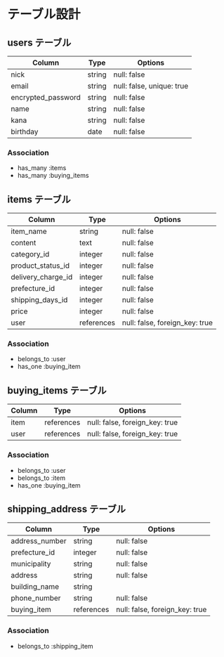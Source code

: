 
# テーブル設計

## users テーブル

| Column             | Type    | Options                   |
| ------------------ | ------  | -----------               |
| nick               | string  | null: false               |
| email              | string  | null: false, unique: true |
| encrypted_password | string  | null: false               |
| name               | string  | null: false               |
| kana               | string  | null: false               |
| birthday           | date    | null: false               |

### Association

- has_many :items
- has_many :buying_items


## items テーブル

| Column              | Type       | Options                        |
| ----------          | ---------- | ------------------------------ |
| item_name           | string     | null: false                    |
| content             | text       | null: false                    |
| category_id         | integer    | null: false                    |
| product_status_id   | integer    | null: false                    |
| delivery_charge_id  | integer    | null: false                    |
| prefecture_id       | integer    | null: false                    |
| shipping_days_id     | integer    | null: false                    |
| price               | integer    | null: false                    |
| user                | references | null: false, foreign_key: true |

### Association

- belongs_to :user
- has_one :buying_item


## buying_items テーブル

| Column       | Type       | Options                        |
| ------------ | ---------- | ------------------------------ |
| item         | references | null: false, foreign_key: true |
| user         | references | null: false, foreign_key: true |

### Association

- belongs_to :user
- belongs_to :item
- has_one :buying_item


## shipping_address テーブル

| Column           | Type       | Options                        |
| ---------------- | ---------- | ------------------------------ |
| address_number   | string     | null: false                    |
| prefecture_id    | integer    | null: false                    |
| municipality     | string     | null: false                    |
| address          | string     | null: false                    |
| building_name    | string     |                                |
| phone_number     | string     | null: false                    |
| buying_item      | references | null: false, foreign_key: true |

### Association

- belongs_to :shipping_item